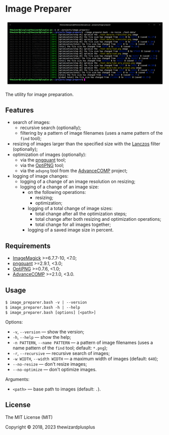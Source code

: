 # Image Preparer

![](docs/screenshot.png)

The utility for image preparation.

## Features

- search of images:
  - recursive search (optionally);
  - filtering by a pattern of image filenames (uses a name pattern of the `find` tool);
- resizing of images larger than the specified size with the [Lanczos](https://en.wikipedia.org/wiki/Lanczos_resampling) filter (optionally);
- optimization of images (optionally):
  - via the [pngquant](https://pngquant.org/) tool;
  - via the [OptiPNG](http://optipng.sourceforge.net/) tool;
  - via the `advpng` tool from the [AdvanceCOMP](http://www.advancemame.it/) project;
- logging of image changes:
  - logging of a change of an image resolution on resizing;
  - logging of a change of an image size:
    - on the following operations:
      - resizing;
      - optimization;
    - logging of a total change of image sizes:
      - total change after all the optimization steps;
      - total change after both resizing and optimization operations;
      - total change for all images together;
    - logging of a saved image size in percent.

## Requirements

- [ImageMagick](http://www.imagemagick.org/) >=6.7.7-10, <7.0;
- [pngquant](https://pngquant.org/) >=2.9.1, <3.0;
- [OptiPNG](http://optipng.sourceforge.net/) >=0.7.6, <1.0;
- [AdvanceCOMP](http://www.advancemame.it/) >=2.1.0, <3.0.

## Usage

```
$ image_preparer.bash -v | --version
$ image_preparer.bash -h | --help
$ image_preparer.bash [options] [<path>]
```

Options:

- `-v`, `--version` &mdash; show the version;
- `-h`, `--help` &mdash; show the help;
- `-n PATTERN`, `--name PATTERN` &mdash; a pattern of image filenames (uses a name pattern of the `find` tool; default: `*.png`);
- `-r`, `--recursive` &mdash; recursive search of images;
- `-w WIDTH`, `--width WIDTH` &mdash; a maximum width of images (default: `640`);
- `--no-resize` &mdash; don't resize images;
- `--no-optimize` &mdash; don't optimize images.

Arguments:

- `<path>` &mdash; base path to images (default: `.`).

## License

The MIT License (MIT)

Copyright &copy; 2018, 2023 thewizardplusplus
